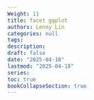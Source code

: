 ```yaml
---
Weight: 11
title: facet ggplot
authors: Lenny Lin
categories: null
tags: 
description: 
draft: false
date: "2025-04-18"
lastmod: "2025-04-18"
series:
toc: true
bookCollapseSection: true
---
```






